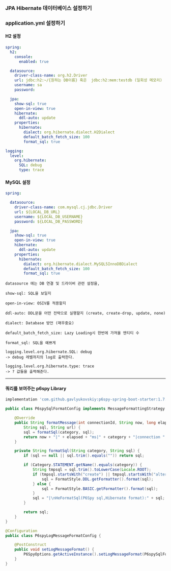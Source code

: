 ### JPA Hibernate 데이터베이스 설정하기

### application.yml 설정하기

#### H2 설정

```yaml
spring:
  h2:
    console:
      enabled: true

  datasource:
    driver-class-name: org.h2.Driver
    url: jdbc:h2:~/{원하는 DB이름} 혹은  jdbc:h2:mem:testdb (일회성 메모리)
    username: sa
    password:

  jpa:
    show-sql: true
    open-in-view: true
    hibernate:
      ddl-auto: update
    properties:
      hibernate:
        dialect: org.hibernate.dialect.H2Dialect
        default_batch_fetch_size: 100
        format_sql: true

logging:
  level:
    org.hibernate:
      SQL: debug
      type: trace
```

#### MySQL 설정

```yaml
spring:

  datasource:
    driver-class-name: com.mysql.cj.jdbc.Driver
    url: ${LOCAL_DB_URL}
    username: ${LOCAL_DB_USERNAME}
    password: ${LOCAL_DB_PASSWORD}

  jpa:
    show-sql: true
    open-in-view: true
    hibernate:
      ddl-auto: update
    properties:
      hibernate:
        dialect: org.hibernate.dialect.MySQL5InnoDBDialect
        default_batch_fetch_size: 100
        format_sql: true
```

    datasource 에는 DB 연결 및 드라이버 관련 설정을,
    
    show-sql: SQL을 보일지

    open-in-view: OSIV를 적용할지

    ddl-auto: DDL문을 어떤 전략으로 실행할지 (create, create-drop, update, none)

    dialect: Database 방언 (매우중요)

    default_batch_fetch_size: Lazy Loading시 한번에 가져올 엔티티 수

    format_sql: SQL을 예쁘게

    logging.level.org.hibernate.SQL: debug
    -> debug 레벨까지의 log로 출력한다.

    logging.level.org.hibernate.type: trace
    -> ? 값들을 출력해준다.

---

#### 쿼리를 보여주는 p6spy Library

```groovy
implementation 'com.github.gavlyukovskiy:p6spy-spring-boot-starter:1.7.1'
```

```java
public class P6spySqlFormatConfig implements MessageFormattingStrategy {

    @Override
    public String formatMessage(int connectionId, String now, long elapsed, String category, String prepared,
        String sql, String url) {
        sql = formatSql(category, sql);
        return now + "|" + elapsed + "ms|" + category + "|connection " + connectionId + "|" + P6Util.singleLine(prepared) + sql;
    }

    private String formatSql(String category, String sql) {
        if (sql == null || sql.trim().equals("")) return sql;

        if (Category.STATEMENT.getName().equals(category)) {
            String tmpsql = sql.trim().toLowerCase(Locale.ROOT);
            if (tmpsql.startsWith("create") || tmpsql.startsWith("alter") || tmpsql.startsWith("comment")) {
                sql = FormatStyle.DDL.getFormatter().format(sql);
            } else {
                sql = FormatStyle.BASIC.getFormatter().format(sql);
            }
            sql = "|\nHeFormatSql(P6Spy sql,Hibernate format):" + sql;
        }

        return sql;
    }
}

@Configuration
public class P6spyLogMessageFormatConfig {

    @PostConstruct
    public void setLogMessageFormat() {
        P6SpyOptions.getActiveInstance().setLogMessageFormat(P6spySqlFormatConfig.class.getName());
    }
}
```